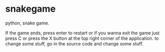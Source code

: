 # snakegame
python, snake game.

If the game ends, press enter to restart or if you wanna exit the game just press C or press the X button at the top right corner of the application.
to change some stuff, go in the source code and change some stuff.
